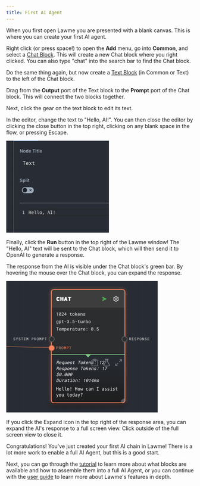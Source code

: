 ```yaml
---
title: First AI Agent
---
```


When you first open Lawme you are presented with a blank canvas. This is where you can create your first AI agent.

Right click (or press space!) to open the **Add** menu, go into **Common**, and select a [Chat Block](../../block-reference/chat). This will create a new Chat block where you right clicked. You can also type "chat" into the search bar to find the Chat block.

Do the same thing again, but now create a [Text Block](../block-reference/text) (in Common or Text) to the left of the Chat block.

Drag from the **Output** port of the Text block to the **Prompt** port of the Chat block. This will connect the two blocks together.

Next, click the gear on the text block to edit its text.

In the editor, change the text to "Hello, AI!". You can then close the editor by clicking the close button in the top right, clicking on any blank space in the flow, or pressing Escape.

![hello ai editor](assets/hello-ai-editor.png)

Finally, click the **Run** button in the top right of the Lawme window! The "Hello, AI" text will be sent to the Chat block, which will then send it to OpenAI to generate a response.

The response from the AI is visible under the Chat block's green bar. By hovering the mouse over the Chat block, you can expand the response.

![hello ai response](assets/hello-ai-response.png)

If you click the Expand icon in the top right of the response area, you can expand the AI's response to a full screen view. Click outside of the full screen view to close it.

Congratulations! You've just created your first AI chain in Lawme! There is a lot more work to enable a full AI Agent, but this is a good start.

Next, you can go through the [tutorial](../tutorial) to learn more about what blocks are available and how to assemble them into a full AI Agent, or you can continue with the [user guide](../user-guide/overview-of-interface) to learn more about Lawme's features in depth.
